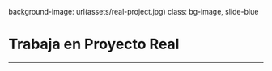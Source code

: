 background-image: url(assets/real-project.jpg)
class: bg-image, slide-blue

# Trabaja en Proyecto Real

---